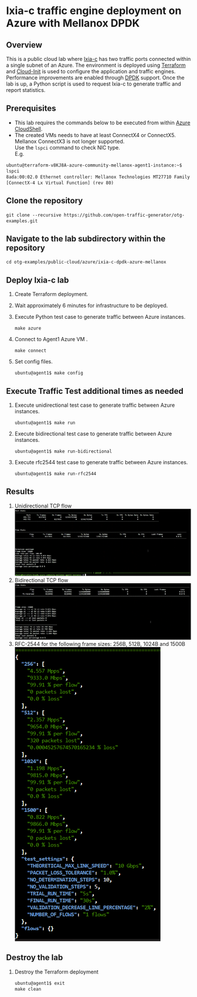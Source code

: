 # Ixia-c traffic engine deployment on Azure with Mellanox DPDK

## Overview
This is a public cloud lab where [Ixia-c](https://github.com/open-traffic-generator/ixia-c) has two traffic ports connected within a single subnet of an Azure.
The environment is deployed using [Terraform](https://www.terraform.io/) and [Cloud-Init](https://cloud-init.io/) is used to configure the application and traffic engines.
Performance improvements are enabled through [DPDK](https://www.dpdk.org/) support.
Once the lab is up, a Python script is used to request Ixia-c to generate traffic and report statistics.

## Prerequisites
* This lab requires the commands below to be executed from within [Azure CloudShell](https://learn.microsoft.com/en-us/azure/cloud-shell/overview).
* The created VMs needs to have at least ConnectX4 or ConnectX5. Mellanox ConnectX3 is not longer supported.    
  Use the `lspci` command to check NIC type.   
E.g.
```
ubuntu@terraform-v8KJ8A-azure-community-mellanox-agent1-instance:~$ lspci
8ada:00:02.0 Ethernet controller: Mellanox Technologies MT27710 Family [ConnectX-4 Lx Virtual Function] (rev 80)
```

## Clone the repository

```
git clone --recursive https://github.com/open-traffic-generator/otg-examples.git
```

## Navigate to the lab subdirectory within the repository

```
cd otg-examples/public-cloud/azure/ixia-c-dpdk-azure-mellanox
```

## Deploy Ixia-c lab

1. Create Terraform deployment.

2. Wait approximately 6 minutes for infrastructure to be deployed.

3. Execute Python test case to generate traffic between Azure instances.

    ```
    make azure
    ```

4. Connect to Agent1 Azure VM .

    ```
    make connect
    ```

5. Set config files.

    ```
    ubuntu@agent1$ make config
    ```

## Execute Traffic Test additional times as needed

1. Execute unidirectional test case to generate traffic between Azure instances.

    ```
    ubuntu@agent1$ make run
    ```

2. Execute bidirectional test case to generate traffic between Azure instances.

    ```
    ubuntu@agent1$ make run-bidirectional
    ```

3. Execute rfc2544 test case to generate traffic between Azure instances.

    ```
    ubuntu@agent1$ make run-rfc2544
    ```

## Results
1. Unidirectional TCP flow
![Diagram](./images/unidirectional_community_mellanox.png)
2. Bidirectional TCP flow
![Diagram](./images/bidirectional_community_mellanox.png)
1. RFC-2544 for the following frame sizes: 256B, 512B, 1024B and 1500B   
![Diagram](./images/rfc2544_256-512-1024-1500B_community_mellanox.png)

## Destroy the lab

1. Destroy the Terraform deployment

    ```
    ubuntu@agent1$ exit
    make clean
    ```
